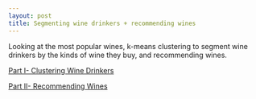```yaml
---
layout: post
title: Segmenting wine drinkers + recommending wines
---
```

Looking at the most popular wines, k-means clustering to segment wine drinkers by the kinds of wine they buy, and recommending wines.

[Part I- Clustering Wine Drinkers](https://github.com/JoomiK/WineDrinkers/blob/master/WineDrinkers.ipynb) 
 
[Part II- Recommending Wines](https://github.com/JoomiK/WineDrinkers/blob/master/WineDrinkers2.ipynb) 
